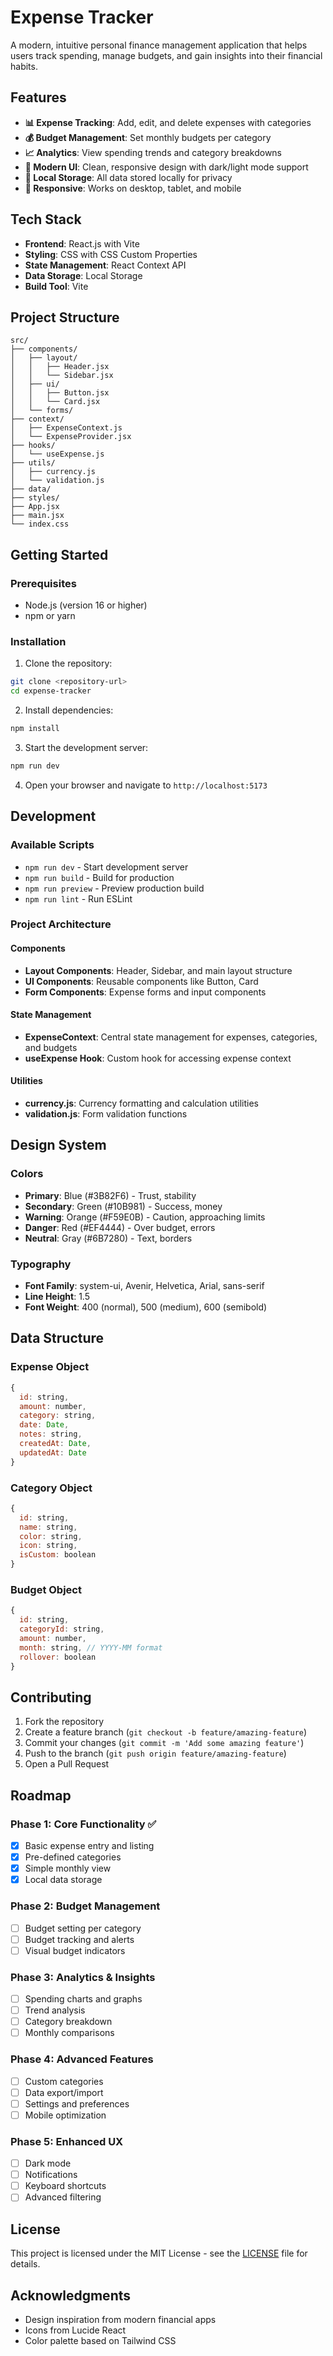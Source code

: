 # Expense Tracker

A modern, intuitive personal finance management application that helps users track spending, manage budgets, and gain insights into their financial habits.

## Features

- **📊 Expense Tracking**: Add, edit, and delete expenses with categories
- **💰 Budget Management**: Set monthly budgets per category
- **📈 Analytics**: View spending trends and category breakdowns
- **🎨 Modern UI**: Clean, responsive design with dark/light mode support
- **💾 Local Storage**: All data stored locally for privacy
- **📱 Responsive**: Works on desktop, tablet, and mobile

## Tech Stack

- **Frontend**: React.js with Vite
- **Styling**: CSS with CSS Custom Properties
- **State Management**: React Context API
- **Data Storage**: Local Storage
- **Build Tool**: Vite

## Project Structure

```
src/
├── components/
│   ├── layout/
│   │   ├── Header.jsx
│   │   └── Sidebar.jsx
│   ├── ui/
│   │   ├── Button.jsx
│   │   └── Card.jsx
│   └── forms/
├── context/
│   ├── ExpenseContext.js
│   └── ExpenseProvider.jsx
├── hooks/
│   └── useExpense.js
├── utils/
│   ├── currency.js
│   └── validation.js
├── data/
├── styles/
├── App.jsx
├── main.jsx
└── index.css
```

## Getting Started

### Prerequisites

- Node.js (version 16 or higher)
- npm or yarn

### Installation

1. Clone the repository:

```bash
git clone <repository-url>
cd expense-tracker
```

2. Install dependencies:

```bash
npm install
```

3. Start the development server:

```bash
npm run dev
```

4. Open your browser and navigate to `http://localhost:5173`

## Development

### Available Scripts

- `npm run dev` - Start development server
- `npm run build` - Build for production
- `npm run preview` - Preview production build
- `npm run lint` - Run ESLint

### Project Architecture

#### Components

- **Layout Components**: Header, Sidebar, and main layout structure
- **UI Components**: Reusable components like Button, Card
- **Form Components**: Expense forms and input components

#### State Management

- **ExpenseContext**: Central state management for expenses, categories, and budgets
- **useExpense Hook**: Custom hook for accessing expense context

#### Utilities

- **currency.js**: Currency formatting and calculation utilities
- **validation.js**: Form validation functions

## Design System

### Colors

- **Primary**: Blue (#3B82F6) - Trust, stability
- **Secondary**: Green (#10B981) - Success, money
- **Warning**: Orange (#F59E0B) - Caution, approaching limits
- **Danger**: Red (#EF4444) - Over budget, errors
- **Neutral**: Gray (#6B7280) - Text, borders

### Typography

- **Font Family**: system-ui, Avenir, Helvetica, Arial, sans-serif
- **Line Height**: 1.5
- **Font Weight**: 400 (normal), 500 (medium), 600 (semibold)

## Data Structure

### Expense Object

```javascript
{
  id: string,
  amount: number,
  category: string,
  date: Date,
  notes: string,
  createdAt: Date,
  updatedAt: Date
}
```

### Category Object

```javascript
{
  id: string,
  name: string,
  color: string,
  icon: string,
  isCustom: boolean
}
```

### Budget Object

```javascript
{
  id: string,
  categoryId: string,
  amount: number,
  month: string, // YYYY-MM format
  rollover: boolean
}
```

## Contributing

1. Fork the repository
2. Create a feature branch (`git checkout -b feature/amazing-feature`)
3. Commit your changes (`git commit -m 'Add some amazing feature'`)
4. Push to the branch (`git push origin feature/amazing-feature`)
5. Open a Pull Request

## Roadmap

### Phase 1: Core Functionality ✅

- [x] Basic expense entry and listing
- [x] Pre-defined categories
- [x] Simple monthly view
- [x] Local data storage

### Phase 2: Budget Management

- [ ] Budget setting per category
- [ ] Budget tracking and alerts
- [ ] Visual budget indicators

### Phase 3: Analytics & Insights

- [ ] Spending charts and graphs
- [ ] Trend analysis
- [ ] Category breakdown
- [ ] Monthly comparisons

### Phase 4: Advanced Features

- [ ] Custom categories
- [ ] Data export/import
- [ ] Settings and preferences
- [ ] Mobile optimization

### Phase 5: Enhanced UX

- [ ] Dark mode
- [ ] Notifications
- [ ] Keyboard shortcuts
- [ ] Advanced filtering

## License

This project is licensed under the MIT License - see the [LICENSE](LICENSE) file for details.

## Acknowledgments

- Design inspiration from modern financial apps
- Icons from Lucide React
- Color palette based on Tailwind CSS

<!-- 🚀 Implementation Strategy
Week 1: Foundation
Days 1-2: Restructure project and fix naming √

Days 3-4: Add error boundaries and loading states
Days 5-7: Modularize CSS and persist budget data

Week 2: Tooling
Days 1-2: Add dependencies and configure tools
Days 3-4: Set up Prettier, ESLint, and Git hooks
Days 5-7: Create component index files and improve imports

Week 3: Performance
Days 1-2: Add React.memo and useMemo optimizations
Days 3-4: Implement code splitting and lazy loading
Days 5-7: Add toast notifications and enhanced UX

Week 4: Features
Days 1-2: Add data export/import functionality
Days 3-4: Implement search and advanced filtering
Days 5-7: Add accessibility improvements

Week 5: Testing
Days 1-3: Set up testing framework and write tests
Days 4-5: Add production optimizations
Days 6-7: Final polish and documentation -->
